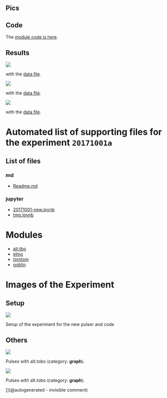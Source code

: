 ## Pics


## Code

The [module code is here](/retired/alt.tbo/20171001a/bilevel.c).

## Results

![](/retired/alt.tbo/20171001a/Pulses_NewModule-1.jpg)

with the [data file](/retired/alt.tbo/20171001a/NewModule-1.DAT).

![](/retired/alt.tbo/20171001a/Pulses_NewModule-1.jpg)

with the [data file](/retired/alt.tbo/20171001a/NewModule-1.DAT).

![](/retired/alt.tbo/20171001a/Pulses_NewModule-1.jpg)

with the [data file](/retired/alt.tbo/20171001a/NewModule-1.DAT).


# Automated list of supporting files for the __experiment `20171001a`__

## List of files

### md

* [Readme.md](/retired/alt.tbo/20171001a/Readme.md)


### jupyter

* [20171001-new.ipynb](/retired/alt.tbo/20171001a/20171001-new.ipynb)
* [tmp.ipynb](/tmp.ipynb)





# Modules

* [alt.tbo](/retired/alt.tbo/)
* [elmo](/elmo/)
* [tomtom](/retired/tomtom/)
* [goblin](/goblin/)




# Images of the Experiment

## Setup

![](/retired/alt.tbo/20171001a/20171001_135009.jpg)

Setup of the experiment for the new pulser and code

## Others

![](/retired/alt.tbo/20171001a/Pulses_NewModule-1.jpg)

Pulses with alt.tobo (category: __graph__).

![](/retired/alt.tbo/20171001a/Pulses_NewModule-2.jpg)

Pulses with alt.tobo (category: __graph__).










[](@autogenerated - invisible comment)